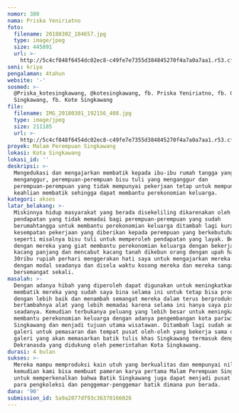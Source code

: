 ```yaml
---
nomor: 380
nama: Priska Yeniriatno
foto:
  filename: 20180302_104657.jpg
  type: image/jpeg
  size: 445891
  url: >-
    http://5c4cf848f6454dc02ec8-c49fe7e7355d384845270f4a7a0a7aa1.r53.cf2.rackcdn.com/fa14a8d0-01c7-4c59-8eac-e0552e78f224/20180302_104657.jpg
seni: kriya
pengalaman: 4tahun
website: '-'
sosmed: >-
  @Priska_kotesingkawang, @kotesingkawang, fb. Priska Yeniriatno, fb. Galeri
  Singkawang, fb. Kote Singkawang
file:
  filename: IMG_20180301_192156_408.jpg
  type: image/jpeg
  size: 211185
  url: >-
    http://5c4cf848f6454dc02ec8-c49fe7e7355d384845270f4a7a0a7aa1.r53.cf2.rackcdn.com/1efed90d-3fd5-4c02-a98f-0d4c5eab57b5/IMG_20180301_192156_408.jpg
proyek: Malam Perempuan Singkawang
lokasi: Kota Singkawang
lokasi_id: ''
deskripsi: >-
  Mengedukasi dan mengajarkan membatik kepada ibu-ibu rumah tangga yang
  menganggur, perempuan-perempuan bisu tuli yang menganggur dan
  perempuan-perempuan yang tidak mempunyai pekerjaan tetap untuk mempunyai
  keahlian membatik sehingga dapat membantu perekonomian keluarga.
kategori: akses
latar_belakang: >-
  Miskinnya hidup masyarakat yang berada disekeliling dikarenakan oleh
  pendapatan yang tidak memadai bagi perempuan-perempuan yang sudah
  berumahtangga untuk membantu perekonomian keluarga ditambah lagi kurangnya
  kesempatan pekerjaan yang diberikan kepada perempuan yang berkebutuhan khusus
  seperti misalnya bisu tuli untuk memperoleh pendapatan yang layak. Bertemu
  dengan mereka yang giat membantu perekonomian keluarga dengan bekerja memanen
  kacang panjang dan mencabut kacang tanah dikebun orang dengan upah harian
  30ribu rupiah perhari menggerakan hati saya untuk mengajarkan mereka membatik
  dengan modal seadanya dan disela waktu kosong mereka dan mereka sangat
  bersemangat sekali. 
masalah: >-
  Dengan adanya hibah yang diperoleh dapat digunakan untuk meningkatkan keahlian
  membatik mereka yang sudah saya bina selama ini untuk tetap bisa produksi
  dengan lebih baik dan menambah semangat mereka dalam terus berproduksi karena
  bertambahnya alat yang lebih memadai karena selama ini hanya saya pinjamkan
  seadanya. Kemudian terbukanya peluang yang lebih besar untuk meningkatkan atau
  membantu perekonomian keluarga dengan adanya pengembangan kota pariwisata
  Singkawang dan menjadi tujuan utama wisatawan. Ditambah lagi sudah adanya
  galeri untuk pemasaran dan tempat pusat oleh-oleh yang bekerja sama dengan
  galeri yang akan memasarkan batik tulis khas Singkawang termasuk dengan Galeri
  Dekranasda yang didukung oleh pemerintahan Kota Singkawang.
durasi: 4 bulan
sukses: >-
  Mereka mampu memproduksi kain utuh yang berkualitas dan mempunyai nilai jual
  kemudian kami bisa membuat pameran karya pertama Malam Perempuan Singkawang
  untuk memperkenalkan bahwa Batik Singkawang juga dapat menjadi pusat perhatian
  para pengkoleksi dan penggemar-penggemar batik dimana pun berada.
dana: '90'
submission_id: 5a9a2077df93c36370166026
---
```

